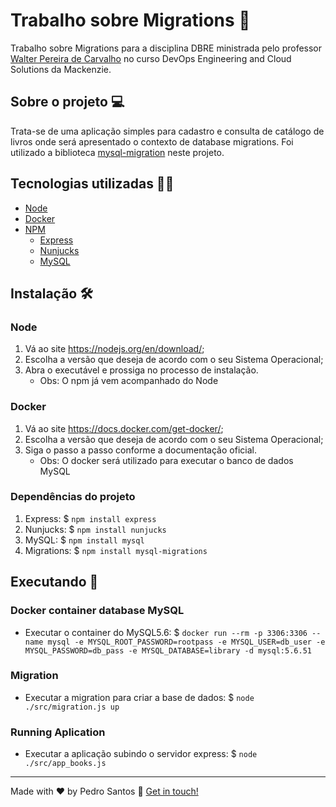# Trabalho sobre Migrations 🎲

Trabalho sobre Migrations para a disciplina DBRE ministrada pelo professor [Walter Pereira de Carvalho](https://www.linkedin.com/in/walterpcarvalho/) no curso DevOps Engineering and Cloud Solutions da Mackenzie.

## Sobre o projeto 💻

Trata-se de uma aplicação simples para cadastro e consulta de catálogo de livros onde será apresentado o contexto de database migrations.
Foi utilizado a biblioteca [mysql-migration](https://www.npmjs.com/package/mysql-migrations) neste projeto.

## Tecnologias utilizadas 👨‍💻

- [Node](https://nodejs.org/)
- [Docker](https://www.docker.com/)
- [NPM](https://www.npmjs.com/)
  - [Express](https://www.npmjs.com/package/express)
  - [Nunjucks](https://www.npmjs.com/package/nunjucks)
  - [MySQL](https://www.npmjs.com/package/mysql)

## Instalação 🛠

### Node

1. Vá ao site <https://nodejs.org/en/download/>;
2. Escolha a versão que deseja de acordo com o seu Sistema Operacional;
3. Abra o executável e prossiga no processo de instalação.
    - Obs: O npm já vem acompanhado do Node

### Docker

1. Vá ao site <https://docs.docker.com/get-docker/>;
2. Escolha a versão que deseja de acordo com o seu Sistema Operacional;
3. Siga o passo a passo conforme a documentação oficial.
    - Obs: O docker será utilizado para executar o banco de dados MySQL

### Dependências do projeto

1. Express: $ `npm install express`
2. Nunjucks: $ `npm install nunjucks`
3. MySQL: $ `npm install mysql`
4. Migrations: $ `npm install mysql-migrations`

## Executando  🚀

### Docker container database MySQL
* Executar o container do MySQL5.6: $ `docker run --rm -p 3306:3306 --name mysql -e MYSQL_ROOT_PASSWORD=rootpass -e MYSQL_USER=db_user -e MYSQL_PASSWORD=db_pass -e MYSQL_DATABASE=library -d mysql:5.6.51`
### Migration
* Executar a migration para criar a base de dados: $ `node ./src/migration.js up`
### Running Aplication
* Executar a aplicação subindo o servidor express: $ `node ./src/app_books.js` 

---

Made with ♥ by Pedro Santos :wave: [Get in touch!](https://www.linkedin.com/in/santospedroh/)